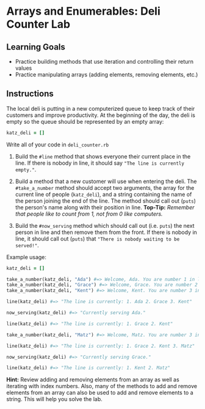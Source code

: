 # Arrays and Enumerables: Deli Counter Lab

## Learning Goals

- Practice building methods that use iteration and controlling their return values
- Practice manipulating arrays (adding elements, removing elements, etc.)

## Instructions

The local deli is putting in a new computerized queue to keep track of their
customers and improve productivity. At the beginning of the day, the deli is
empty so the queue should be represented by an empty array:

```rb
katz_deli = []
```

Write all of your code in `deli_counter.rb`

1. Build the `#line` method that shows everyone their current place in the line.
   If there is nobody in line, it should say `"The line is currently empty."`.

2. Build a method that a new customer will use when entering the deli. The
   `#take_a_number` method should accept two arguments, the array for the current
   line of people (`katz_deli`), and a string containing the name of the person
   joining the end of the line. The method should call out (`puts`) the person's
   name along with their position in line. **Top-Tip:** _Remember that people
   like to count from 1, not from 0 like computers._

3. Build the `#now_serving` method which should call out (i.e. `puts`) the next
   person in line and then remove them from the front. If there is nobody in
   line, it should call out (`puts`) that
   `"There is nobody waiting to be served!"`.

Example usage:

```rb
katz_deli = []

take_a_number(katz_deli, "Ada") #=> Welcome, Ada. You are number 1 in line.
take_a_number(katz_deli, "Grace") #=> Welcome, Grace. You are number 2 in line.
take_a_number(katz_deli, "Kent") #=> Welcome, Kent. You are number 3 in line.

line(katz_deli) #=> "The line is currently: 1. Ada 2. Grace 3. Kent"

now_serving(katz_deli) #=> "Currently serving Ada."

line(katz_deli) #=> "The line is currently: 1. Grace 2. Kent"

take_a_number(katz_deli, "Matz") #=> Welcome, Matz. You are number 3 in line.

line(katz_deli) #=> "The line is currently: 1. Grace 2. Kent 3. Matz"

now_serving(katz_deli) #=> "Currently serving Grace."

line(katz_deli) #=> "The line is currently: 1. Kent 2. Matz"
```

**Hint:** Review adding and removing elements from an array as well as iterating
with index numbers. Also, many of the methods to add and remove elements from an
array can also be used to add and remove elements to a string. This will help
you solve the lab.
